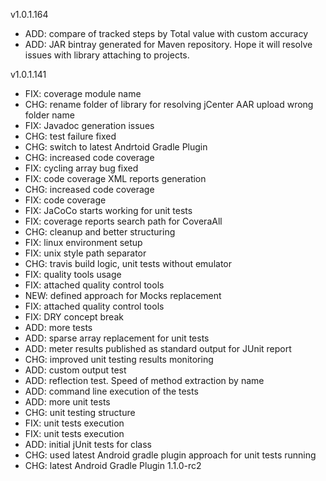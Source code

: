 v1.0.1.164

* ADD: compare of tracked steps by Total value with custom accuracy
* ADD: JAR bintray generated for Maven repository.
Hope it will resolve issues with library attaching to projects.

v1.0.1.141

* FIX: coverage module name
* CHG: rename folder of library for resolving jCenter AAR upload wrong folder name
* FIX: Javadoc generation issues
* CHG: test failure fixed
* CHG: switch to latest Andrtoid Gradle Plugin
* CHG: increased code coverage
* FIX: cycling array bug fixed
* FIX: code coverage XML reports generation
* CHG: increased code coverage
* FIX: code coverage
* FIX: JaCoCo starts working for unit tests
* FIX: coverage reports search path for CoveraAll
* CHG: cleanup and better structuring
* FIX: linux environment setup
* FIX: unix style path separator
* CHG: travis build logic, unit tests without emulator
* FIX: quality tools usage
* FIX: attached quality control tools
* NEW: defined approach for Mocks replacement
* FIX: attached quality control tools
* FIX: DRY concept break
* ADD: more tests
* ADD: sparse array replacement for unit tests
* ADD: meter results published as standard output for JUnit report
* CHG: improved unit testing results monitoring
* ADD: custom output test
* ADD: reflection test. Speed of method extraction by name
* ADD: command line execution of the tests
* ADD: more unit tests
* CHG: unit testing structure
* FIX: unit tests execution
* FIX: unit tests execution
* ADD: initial jUnit tests for class
* CHG: used latest Android gradle plugin approach for unit tests running
* CHG: latest Android Gradle Plugin 1.1.0-rc2
